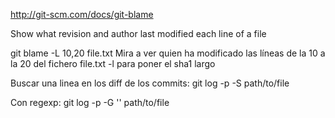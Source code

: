 http://git-scm.com/docs/git-blame

Show what revision and author last modified each line of a file

git blame -L 10,20 file.txt
  Mira a ver quien ha modificado las líneas de la 10 a la 20 del fichero file.txt
  -l para poner el sha1 largo



Buscar una linea en los diff de los commits:
git log -p -S <string> path/to/file

Con regexp:
git log -p -G '<regexp>' path/to/file
